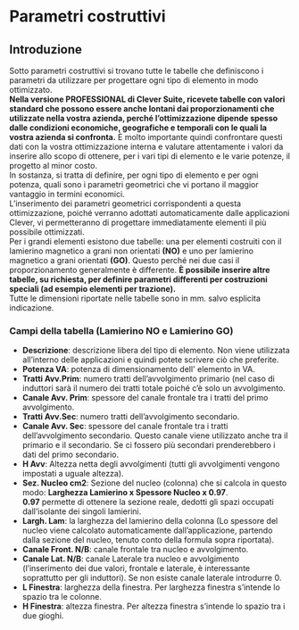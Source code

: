 # Parametri costruttivi
## Introduzione

Sotto parametri costruttivi si trovano tutte le tabelle che definiscono i parametri da utilizzare per progettare ogni tipo di elemento in modo ottimizzato.<br>
**Nella versione PROFESSIONAL di Clever Suite, ricevete tabelle con valori standard che possono essere anche lontani dai proporzionamenti che utilizzate nella vostra azienda, perché l’ottimizzazione dipende spesso dalle condizioni economiche, geografiche e temporali con le quali la vostra azienda si confronta.**
È molto importante quindi confrontare questi dati con la vostra ottimizzazione interna e valutare attentamente i valori da inserire allo scopo di ottenere, per i vari tipi di elemento e le varie potenze, il progetto al minor costo.<br>
In sostanza, si tratta di definire, per ogni tipo di elemento e per ogni potenza, quali sono i parametri geometrici che vi portano il maggior vantaggio in termini economici.<br>
L’inserimento dei parametri geometrici corrispondenti a questa ottimizzazione, poiché verranno adottati automaticamente dalle applicazioni Clever, vi permetteranno di progettare immediatamente elementi il più possibile ottimizzati.<br>
Per i grandi elementi esistono due tabelle: una per elementi costruiti con il lamierino magnetico a grani non orientati **(NO)** e uno per lamierino magnetico a grani orientati **(GO)**. Questo perché nei due casi il proporzionamento generalmente è differente.
**È possibile inserire altre tabelle, su richiesta, per definire parametri differenti per costruzioni speciali (ad esempio elementi per trazione).** <br>
Tutte le dimensioni riportate nelle tabelle sono in mm. salvo esplicita indicazione.

### Campi della tabella (Lamierino NO e Lamierino GO)
- **Descrizione**: descrizione libera del tipo di elemento. Non viene utilizzata all’interno delle applicazioni e quindi potete scrivere ciò che preferite.
- **Potenza VA**: potenza di dimensionamento dell' elemento in VA.
- **Tratti Avv.Prim**: numero tratti dell’avvolgimento primario (nel caso di induttori sarà il numero dei tratti totale poiché c’è solo un avvolgimento.
- **Canale Avv. Prim**: spessore del canale frontale tra i tratti del primo avvolgimento.
- **Tratti Avv.Sec**: numero tratti dell’avvolgimento secondario.
- **Canale Avv. Sec**: spessore del canale frontale tra i tratti dell’avvolgimento secondario. Questo canale viene utilizzato anche tra il primario e il secondario. Se ci fossero più secondari prenderebbero i dati del primo secondario.
- **H Avv**: Altezza netta degli avvolgimenti (tutti gli avvolgimenti vengono impostati a uguale altezza).
- **Sez. Nucleo cm2**: Sezione del nucleo (colonna) che si calcola in questo modo: **Larghezza Lamierino x Spessore Nucleo x 0.97**. <br>
**0.97** permette di ottenere la sezione reale, dedotti gli spazi occupati dall’isolante dei singoli lamierini.
- **Largh. Lam**: la larghezza del lamierino della colonna (Lo spessore del nucleo viene calcolato automaticamente dall’applicazione, partendo dalla sezione del nucleo, tenuto conto della formula sopra riportata).
- **Canale Front. N/B**: canale frontale tra nucleo e avvolgimento.
- **Canale Lat. N/B**: canale Laterale tra nucleo e avvolgimento (l’inserimento dei due valori, frontale e laterale, è interessante 
soprattutto per gli induttori). Se non esiste canale laterale introdurre 0.
- **L Finestra**: larghezza della finestra. Per larghezza finestra s’intende lo spazio tra le colonne.
- **H Finestra**: altezza finestra. Per altezza finestra s’intende lo spazio tra i due gioghi.